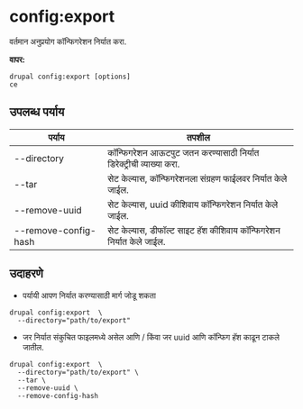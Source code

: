 # config:export
वर्तमान अनुप्रयोग कॉन्फिगरेशन निर्यात करा.

**वापर:**
```
drupal config:export [options]
ce
```

## उपलब्ध पर्याय
पर्याय | तपशील
-------|-------------
--directory | कॉन्फिगरेशन आऊटपुट जतन करण्यासाठी निर्यात डिरेक्ट्रीची व्याख्या करा.
--tar | सेट केल्यास, कॉन्फिगरेशनला संग्रहण फाईलवर निर्यात केले जाईल.
--remove-uuid | सेट केल्यास, uuid कीशिवाय कॉन्फिगरेशन निर्यात केले जाईल.
--remove-config-hash | सेट केल्यास, डीफॉल्ट साइट हॅश कीशिवाय कॉन्फिगरेशन निर्यात केले जाईल.

## उदाहरणे
* पर्यायी आपण निर्यात करण्यासाठी मार्ग जोडू शकता
```
drupal config:export  \
  --directory="path/to/export"
```
* जर निर्यात संकुचित फाइलमध्ये असेल आणि / किंवा जर uuid आणि कॉन्फिग हॅश काढून टाकले जातील.
```
drupal config:export  \
  --directory="path/to/export" \
  --tar \
  --remove-uuid \
  --remove-config-hash
```
